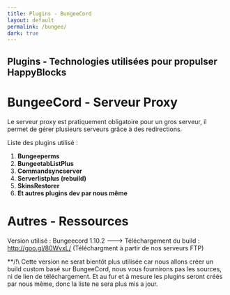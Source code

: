 ```yaml
---
title: Plugins - BungeeCord
layout: default
permalink: /bungee/
dark: true
---
```


## Plugins - Technologies utilisées pour propulser HappyBlocks

# BungeeCord - Serveur Proxy

Le serveur proxy est pratiquement obligatoire pour un gros serveur, il permet de gérer plusieurs serveurs grâce à des redirections.

Liste des plugins utilisé :
 1. **Bungeeperms**
 2. **BungeetabListPlus**
 3. **Commandsyncserver**
 4. **Serverlistplus (rebuild)**
 5. **SkinsRestorer**
 6. **Et autres plugins dev par nous même**
 
# Autres - Ressources

Version utilisé : Bungeecord 1.10.2
---> Téléchargement du build : http://goo.gl/80WvxL/ (Téléchargment à partir de nos serveurs FTP)

**/!\ Cette version ne serat bientôt plus utilisée car nous allons créer un build custom basé sur BungeeCord, nous vous fournirons pas les sources, ni de lien de téléchargement. Et au fur et à mesure les plugins seront créés par nous même, donc la liste ne sera plus mis a jour.